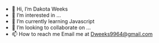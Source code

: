 - 👋 Hi, I’m Dakota Weeks
- 👀 I’m interested in ...
- 🌱 I’m currently learning Javascript
- 💞️ I’m looking to collaborate on ...
- 📫 How to reach me Email me at Dweeks9964@gmail.com

<!---
DWeeks9964/DWeeks9964 is a ✨ special ✨ repository because its `README.md` (this file) appears on your GitHub profile.
You can click the Preview link to take a look at your changes.
--->
